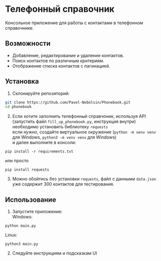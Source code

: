 # Телефонный справочник

Консольное приложение для работы с контактами в телефонном справочнике.

## Возможности

- Добавление, редактирование и удаление контактов.
- Поиск контактов по различным критериям.
- Отображение списка контактов с пагинацией.

## Установка

1. Склонируйте репозиторий:
```bash
git clone https://github.com/Pavel-Nebolsin/Phonebook.git
cd phonebook
```
2. Если хотите заполнить телефонный справчоник, используя API (запустить файл `fill_up_phonebook.py`, инструкция внутри)<br> необходимо установить библиотеку `requests`<br>
если нужно, создайте виртуальное окружение (`python -m venv venv` для Windows, `python3 -m venv venv` для Windows)<br> и далее выполните в консоли:
```
pip install -r requirements.txt
```
или просто
```
pip install requests
```
3. Можно обойтись без установки `requests`, файл с данными `data.json` уже содержит 300 контактов для тестирования.

## Использование
1. Запустите приложение:<br>
Windows: 
```
python main.py
```
Linux: 
```
python3 main.py
```
2. Следуйте инструкциям и подсказкам UI

